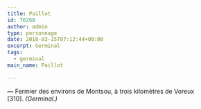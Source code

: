 ```yaml
---
title: Paillot
id: 76268
author: admin
type: personnage
date: 2010-03-15T07:12:44+00:00
excerpt: Germinal
tags:
  - germinal
main_name: Paillot

---
```

**—** Fermier des environs de Montsou, à trois kilomètres de Voreux [310]. _(Germinal.)_